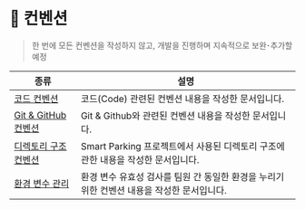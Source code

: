 # 🫡 컨벤션

> 한 번에 모든 컨벤션을 작성하지 않고, 개발을 진행하며 지속적으로 보완･추가할 예정

| 종류 | 설명 |
|--|--|
| [코드 컨벤션](./code.md) | 코드(Code) 관련된 컨벤션 내용을 작성한 문서입니다. |
| [Git & GitHub 컨벤션](./git.md) | Git & Github와 관련된 컨벤션 내용을 작성한 문서입니다. |
| [디렉토리 구조 컨벤션](./directory_structure.md) | Smart Parking 프로젝트에서 사용된 디렉토리 구조에 관한 내용을 작성한 문서입니다. |
| [환경 변수 관리](./env.md) | 환경 변수 유효성 검사를 팀원 간 동일한 환경을 누리기 위한 컨벤션 내용을 작성한 문서입니다. |